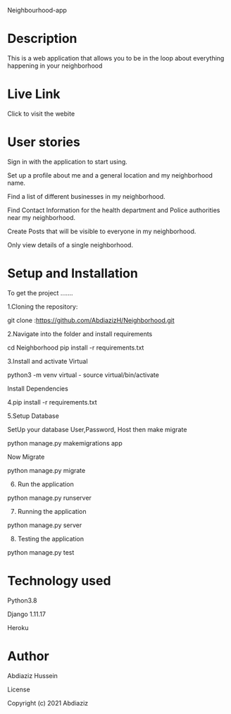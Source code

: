 Neighbourhood-app

# Description
This is a web application that allows you to be in the loop about everything happening in your neighborhood
  
# Live Link
Click to visit the webite

# User stories

Sign in with the application to start using.

Set up a profile about me and a general location and my neighborhood name.

Find a list of different businesses in my neighborhood.

Find Contact Information for the health department and Police authorities near my neighborhood.

Create Posts that will be visible to everyone in my neighborhood.

Only view details of a single neighborhood.

# Setup and Installation

To get the project .......

1.Cloning the repository:

git clone :https://github.com/AbdiazizH/Neighborhood.git

2.Navigate into the folder and install requirements

cd Neighborhood pip install -r requirements.txt   

3.Install and activate Virtual

python3 -m venv virtual - source virtual/bin/activate

Install Dependencies

4.pip install -r requirements.txt

5.Setup Database

SetUp your database User,Password, Host then make migrate

python manage.py makemigrations app

Now Migrate

python manage.py migrate

6. Run the application

python manage.py runserver

7. Running the application

python manage.py server 

8. Testing the application

python manage.py test

# Technology used
Python3.8

Django 1.11.17

Heroku

# Author
Abdiaziz Hussein

License

Copyright (c) 2021 Abdiaziz
